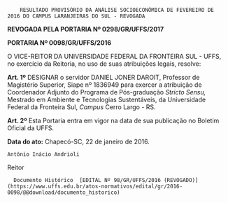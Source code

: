         RESULTADO PROVISÓRIO DA ANÁLISE SOCIOECONÔMICA DE FEVEREIRO DE 2016 DO CAMPUS LARANJEIRAS DO SUL - REVOGADA  

 

 **REVOGADA PELA PORTARIA Nº 0298/GR/UFFS/2017**

  **PORTARIA Nº 0098/GR/UFFS/2016**

  

  

 O VICE-REITOR DA UNIVERSIDADE FEDERAL DA FRONTEIRA SUL - UFFS, no exercício da Reitoria, no uso de suas atribuições legais, resolve:

  

 **Art. 1º** DESIGNAR o servidor DANIEL JONER DAROIT, Professor de Magistério Superior, Siape nº 1836949 para exercer a atribuição de Coordenador Adjunto do Programa de Pós-graduação *Stricto* *Sensu,* Mestrado em Ambiente e Tecnologias Sustentáveis, da Universidade Federal da Fronteira Sul, *Campus* Cerro Largo - RS.

  

 **Art. 2º** Esta Portaria entra em vigor na data de sua publicação no Boletim Oficial da UFFS.

  

  

   **Data do ato:** Chapecó-SC, 22 de janeiro de 2016.   
 

    Antônio Inácio Andrioli   
 Reitor 

      Documento Histórico  [EDITAL Nº 98/GR/UFFS/2016 (REVOGADO)](https://www.uffs.edu.br/atos-normativos/edital/gr/2016-0098/@@download/documento_historico)     
      